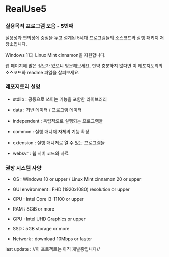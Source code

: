 # RealUse5

### 실용목적 프로그램 모음 - 5번째

실용성과 편의성에 중점을 두고 설계된 5세대 프로그램들의 소스코드와 실행 패키지 저장소입니다.

Windows 11과 Linux Mint cinnamon을 지원합니다.

웹 페이지에 많은 정보가 있으니 방문해보세요. 만약 충분하지 않다면 이 레포지토리의 소스코드와 readme 파일을 살펴보세요.

### 레포지토리 설명

- stdlib : 공통으로 쓰이는 기능을 포함한 라이브러리

- data : 기반 데이터 / 프로그램 데이터

- independent : 독립적으로 실행되는 프로그램들

- common : 실행 매니저 자체의 기능 확장

- extension : 실행 매니저로 열 수 있는 프로그램들

- websvr : 웹 서버 코드와 자료

### 권장 시스템 사양

- OS : Windows 10 or upper / Linux Mint cinnamon 20 or upper

- GUI environment : FHD (1920x1080) resolution or upper

- CPU : Intel Core i3-11100 or upper

- RAM : 8GiB or more

- GPU : Intel UHD Graphics or upper

- SSD : 5GB storage or more

- Network : download 10Mbps or faster

last update : //이 프로젝트는 아직 개발중입니다//
